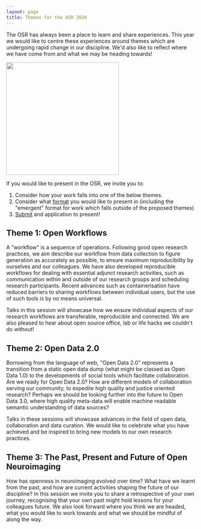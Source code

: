 ```yaml
---
layout: page
title: Themes for the OSR 2020
---
```


The OSR has always been a place to learn and share experiences. This year we would like to centre these experiences around themes which are undergoing rapid change in our discipline. We'd also like to reflect where we have come from and what we may be heading towards!

<img src="../img/undraw_data_xmfy.png" height="300" />

If you would like to present in the OSR, we invite you to:
1. Consider how your work falls into one of the below themes.
2. Consider what [format](formats.md) you would like to present in (including the "emergent" format for work which falls outside of the proposed themes)
3. [Submit](submit.md) and application to present!

## Theme 1: Open Workflows

A "workflow" is a sequence of operations. Following good open research practices, we aim describe our workflow from data collection to figure generation as accurately as possible, to ensure maximum reproducibility by ourselves and our colleagues. We have also developed reproducible workflows for dealing with essential adjunct research activities, such as communication within and outside of our research groups and scheduling research participants. Recent advances such as containerisation have reduced barriers to sharing workflows between individual users, but the use of such tools is by no means universal.

Talks in this session will showcase how we ensure individual aspects of our research workflows are transferable, reproducible and connected. We are also pleased to hear about open source office, lab or life hacks we couldn't do without!

## Theme 2: Open Data 2.0

Borrowing from the language of web, "Open Data 2.0" represents a transition from a static open data dump (what might be classed as Open Data 1.0) to the developments of social tools which facilitate collaboration. Are we ready for Open Data 2.0? How are different models of collaboration serving our community, to expedite high quality and justice oriented research? Perhaps we should be looking further into the future to Open Data 3.0, where high quality meta-data will enable machine readable semantic understanding of data sources?

Talks in these sessions will showcase advances in the field of open data, collaboration and data curation. We would like to celebrate what you have achieved and be inspired to bring new models to our own research practices.  

## Theme 3: The Past, Present and Future of Open Neuroimaging

How has openness in neuroimaging evolved over time? What have we learnt from the past, and how are current activities shaping the future of our discipline? In this session we invite you to share a retrospective of your own journey, recognising that your own past might hold lessons for your colleagues future. We also look forward where you think we are headed, what you would like to work towards and what we should be mindful of along the way.
